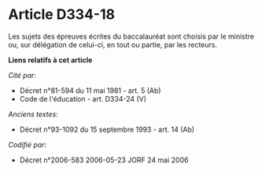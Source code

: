 # Article D334-18

Les sujets des épreuves écrites du baccalauréat sont choisis par le ministre ou, sur délégation de celui-ci, en tout ou
partie, par les recteurs.

**Liens relatifs à cet article**

_Cité par_:

  - Décret n°81-594 du 11 mai 1981 - art. 5 (Ab)
  - Code de l'éducation - art. D334-24 (V)

_Anciens textes_:

  - Décret n°93-1092 du 15 septembre 1993 - art. 14 (Ab)

_Codifié par_:

  - Décret n°2006-583 2006-05-23 JORF 24 mai 2006
